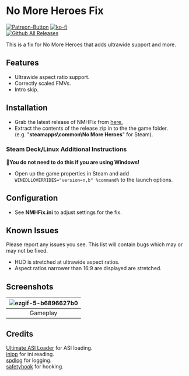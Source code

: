 ﻿# No More Heroes Fix
[![Patreon-Button](https://github.com/user-attachments/assets/73df94d4-a016-4027-bde8-d6862ed1670f)](https://www.patreon.com/Wintermance) [![ko-fi](https://ko-fi.com/img/githubbutton_sm.svg)](https://ko-fi.com/W7W01UAI9)<br />
[![Github All Releases](https://img.shields.io/github/downloads/Lyall/NMHFix/total.svg)](https://github.com/Lyall/NMHFix/releases)

This is a fix for No More Heroes that adds ultrawide support and more.

## Features
- Ultrawide aspect ratio support.
- Correctly scaled FMVs.
- Intro skip.

## Installation
- Grab the latest release of NMHFix from [here.](https://github.com/Lyall/NMHFix/releases)
- Extract the contents of the release zip in to the the game folder.<br />(e.g. "**steamapps\common\No More Heroes**" for Steam).

### Steam Deck/Linux Additional Instructions
🚩**You do not need to do this if you are using Windows!**
- Open up the game properties in Steam and add `WINEDLLOVERRIDES="version=n,b" %command%` to the launch options.

## Configuration
- See **NMHFix.ini** to adjust settings for the fix.

## Known Issues
Please report any issues you see.
This list will contain bugs which may or may not be fixed.

- HUD is stretched at ultrawide aspect ratios.
- Aspect ratios narrower than 16:9 are displayed are stretched.

## Screenshots

| ![ezgif-5-b6896627b0](https://github.com/user-attachments/assets/541c807a-0fcc-44d5-8f64-dfbed6bcc54c) |
|:--:|
| Gameplay |

## Credits
[Ultimate ASI Loader](https://github.com/ThirteenAG/Ultimate-ASI-Loader) for ASI loading. <br />
[inipp](https://github.com/mcmtroffaes/inipp) for ini reading. <br />
[spdlog](https://github.com/gabime/spdlog) for logging. <br />
[safetyhook](https://github.com/cursey/safetyhook) for hooking.
